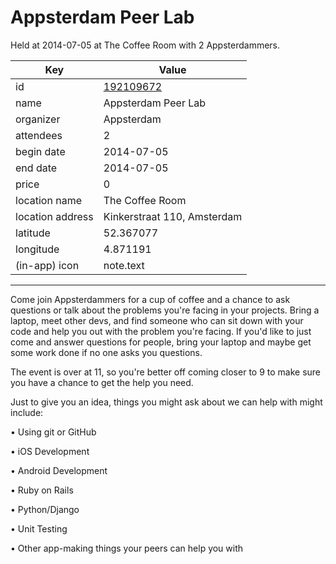 # Appsterdam Peer Lab
Held at 2014-07-05 at The Coffee Room with 2 Appsterdammers.
        
|Key|Value
|---|---|
|id|[192109672](https://www.meetup.com/appsterdam/events/192109672/)|
|name|Appsterdam Peer Lab|
|organizer|Appsterdam|
|attendees|2|
|begin date|2014-07-05|
|end date|2014-07-05|
|price|0|
|location name|The Coffee Room|
|location address|Kinkerstraat 110, Amsterdam|
|latitude|52.367077|
|longitude|4.871191|
|(in-app) icon|note.text|

---

Come join Appsterdammers for a cup of coffee and a chance to ask questions or talk about the problems you're facing in your projects. Bring a laptop, meet other devs, and find someone who can sit down with your code and help you out with the problem you're facing. If you'd like to just come and answer questions for people, bring your laptop and maybe get some work done if no one asks you questions.

The event is over at 11, so you're better off coming closer to 9 to make sure you have a chance to get the help you need.

Just to give you an idea, things you might ask about we can help with might include:

• Using git or GitHub

• iOS Development

• Android Development

• Ruby on Rails

• Python/Django

• Unit Testing

• Other app-making things your peers can help you with


